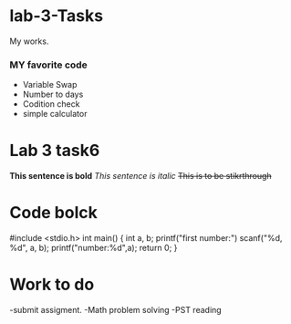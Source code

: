# lab-3-Tasks
My works.

### MY favorite code
* Variable Swap
* Number to days
* Codition check
* simple calculator

# Lab 3 task6
**This sentence is bold**
*This sentence is italic*
~~This is to be stikrthrough~~

# Code bolck
#include <stdio.h>
int main()
{
int a, b;
printf("first number:")
scanf("%d, %d", a, b);
printf("number:%d",a);
return 0;
}


# Work to do
-submit assigment.
-Math problem solving
-PST reading

